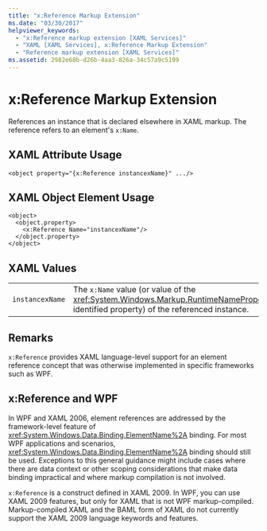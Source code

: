 ```yaml
---
title: "x:Reference Markup Extension"
ms.date: "03/30/2017"
helpviewer_keywords: 
  - "x:Reference markup extension [XAML Services]"
  - "XAML [XAML Services], x:Reference Markup Extension"
  - "Reference markup extension [XAML Services]"
ms.assetid: 2982e68b-d26b-4aa3-826a-34c57a9c5199
---
```

# x:Reference Markup Extension
References an instance that is declared elsewhere in XAML markup. The reference refers to an element's `x:Name`.  
  
## XAML Attribute Usage  
  
```xaml  
<object property="{x:Reference instancexName}" .../>  
```  
  
## XAML Object Element Usage  
  
```xaml  
<object>  
  <object.property>  
    <x:Reference Name="instancexName"/>  
  </object.property>  
</object>  
```  
  
## XAML Values  
  
|||  
|-|-|  
|`instancexName`|The `x:Name` value (or value of the <xref:System.Windows.Markup.RuntimeNamePropertyAttribute>-identified property) of the referenced instance.|  
  
## Remarks  
 `x:Reference` provides XAML language-level support for an element reference concept that was otherwise implemented in specific frameworks such as WPF.  
  
## x:Reference and WPF  
 In WPF and XAML 2006, element references are addressed by the framework-level feature of <xref:System.Windows.Data.Binding.ElementName%2A> binding. For most WPF applications and scenarios, <xref:System.Windows.Data.Binding.ElementName%2A> binding should still be used. Exceptions to this general guidance might include cases where there are data context or other scoping considerations that make data binding impractical and where markup compilation is not involved.  
  
 `x:Reference` is a construct defined in XAML 2009. In WPF, you can use XAML 2009 features, but only for XAML that is not WPF markup-compiled. Markup-compiled XAML and the BAML form of XAML do not currently support the XAML 2009 language keywords and features.
